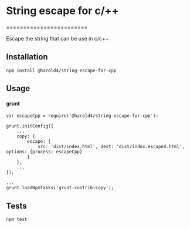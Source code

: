 # String escape for c/++
========================

Escape the string that can be use in c/c++


## Installation

    npm install @harold4/string-escape-for-cpp

## Usage

#### grunt

	var escapeCpp = require('@harold4/string-escape-for-cpp');
	
	grunt.initConfig({
	    ...
	    copy: {
	        escape: {
	            src: 'dist/index.html', dest: 'dist/index.escaped.html', options: {process: escapeCpp}
	        }
	    },
	    ...
	});
	
	...
	grunt.loadNpmTasks('grunt-contrib-copy');
  
  
## Tests

  `npm test`

